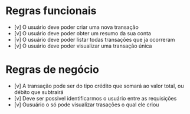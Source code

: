 # Regras funcionais

- [v] O usuário deve poder criar uma nova transação
- [v] O usuário deve poder obter um resumo da sua conta
- [v] O usuário deve poder listar todas transações que ja ocorreram
- [v] O usuário deve poder visualizar uma transação única

# Regras de negócio

- [v] A transação pode ser do tipo crédito que somará ao valor total, ou débito que subtrairá
- [v] Deve ser possivel identificarmos o usuário entre as requisições
- [v] Ousuário o só pode visualizar trasações o qual ele criou


